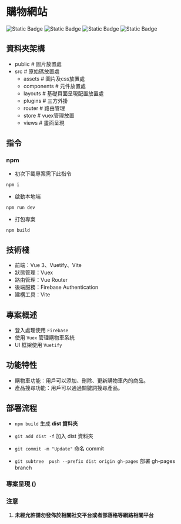 # 購物網站
![Static Badge](https://img.shields.io/badge/Vue-v3-green) ![Static Badge](https://img.shields.io/badge/Node-v21.6.2-blue) ![Static Badge](https://img.shields.io/badge/Vite-green) ![Static Badge](https://img.shields.io/badge/Vuetify-blue)
## 資料夾架構
 - public # 圖片放置處
 - src # 原始碼放置處
    - assets # 圖片及css放置處
    - components # 元件放置處
    - layouts # 基礎頁面呈現配置放置處
    - plugins # 三方外掛
    - router # 路由管理
    - store # vuex管理放置
    - views # 畫面呈現
    
## 指令

### npm
- 初次下載專案需下此指令
```
npm i 
```

- 啟動本地端
```
npm run dev 
```

- 打包專案
```
npm build 
```

## 技術棧
-	前端：Vue 3、Vuetify、Vite
-	狀態管理：Vuex
-	路由管理：Vue Router
-	後端服務：Firebase Authentication
-	建構工具：Vite

## 專案概述
- 登入處理使用 `Firebase` 
- 使用 `Vuex` 管理購物車系統
- UI 框架使用 `Vuetify`

## 功能特性
-	購物車功能：用戶可以添加、刪除、更新購物車內的商品。
-	產品搜尋功能：用戶可以通過關鍵詞搜尋產品。

## 部署流程
- `npm build` 生成 **dist 資料夾**

- `git add dist -f` 加入 dist 資料夾

- `git commit -m "Update"` 命名 commit

- `git subtree  push --prefix dist origin gh-pages` 部署 gh-pages branch

### 專案呈現 ()

### 注意

1. <strong>未經允許請勿發佈於相關社交平台或者部落格等網路相關平台<strong>


